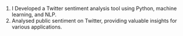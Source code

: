 1) I Developed a Twitter sentiment analysis tool using Python, machine learning, and NLP.
2) Analysed public sentiment on Twitter, providing valuable insights for various applications.

